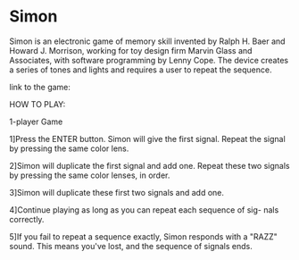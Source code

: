 # Simon
Simon is an electronic game of memory skill invented by Ralph H. Baer and Howard J. Morrison, working for toy design firm Marvin Glass and Associates, with software programming by Lenny Cope. The device creates a series of tones and lights and requires a user to repeat the sequence.


link to the game:

HOW TO PLAY:

1-player Game

1]Press the ENTER button. Simon will give the first signal. Repeat the signal by pressing the same color lens.

2]Simon will duplicate the first signal and add one. Repeat these two signals by pressing the same color lenses, in order.

3]Simon will duplicate these first two signals and add one.

4]Continue playing as long as you can repeat each sequence of sig- nals correctly.

5]If you fail to repeat a sequence exactly, Simon responds with a "RAZZ" sound. This means you've lost, and the sequence of signals ends.



